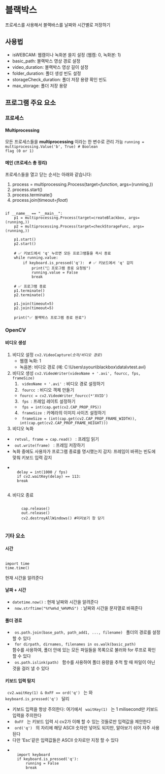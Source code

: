 # 블랙박스
프로세스를 사용해서 블랙바스를 날짜와 시간별로 저장하기

## 사용법
* isWEBCAM: 웹캠이나 녹화본 쓸지 설정 (웹켐: 0, 녹화본: 1)  
* basic_path: 블랙박스 영상 경로 설정
* video_duration: 블랙박스 영상 길이 설정
* folder_duration: 폴더 생성 빈도 설정
* storageCheck_duration: 폴더 저장 용량 확인 빈도
* max_storage: 폴더 저장 용량 

## 프로그램 주요 요소
### 프로세스
#### Multiprocessing
모든 프로세스들을 **multiprocessing** 이라는 한 변수로 관리 가능
<code>running = multiprocessing.Value('b', True)  # Boolean flag (0 or 1)</code>
#### 메인 (프로세스 총 정리)
프로세스들을 열고 닫는 순서는 아래와 같습니다:
1. process = multiprocessing.Process(target=*function*, args=(running,))
2. process.start()
3. process.terminate()
4. process.join(timeout=*float*)
<pre><code>
if __name__ == "__main__":
    p1 = multiprocessing.Process(target=createBlackbox, args=(running,))
    p2 = multiprocessing.Process(target=checkStorageFunc, args=(running,))

    p1.start()
    p2.start()

    # ✅ 키보드에서 'q' 누르면 모든 프로그램들을 즉시 종료
    while running.value:  
        if keyboard.is_pressed('q'):  # ✅ 키보드에서 'q' 감지
            print("🛑 프로그램 종료 요청됨")
            running.value = False
            break

    # ✅ 프로그램 종료
    p1.terminate()
    p2.terminate()

    p1.join(timeout=5)
    p2.join(timeout=5)

    print("✅ 블랙박스 프로그램 종료 완료")
</code></pre>
### OpenCV 
#### 비디오 생성
1. 비디오 설정
<code>cv2.VideoCapture(*숫자/비디오 경로*)</code>
    * 웹캠 녹화: 1
    * 녹음본: 비디오 경로 (예: C:\\Users\\syoun\\blackbox\\data\\vtest.avi)
2. 비디오 생성
<code>cv2.VideoWriter(videoName + '.avi', fourcc, fps, frameSize)</code>
    1. <code> videoName + '.avi' </code></pre>: 비디오 경로 설정하기
    2. <code> fourcc </code>: 비디오 객체 만들기
      * <code>fourcc = cv2.VideoWriter_fourcc(*'XVID') </code></pre>
    3. <code> fps </code></pre>: 프레임 레이트 설정하기
      * <code> fps = int(cap.get(cv2.CAP_PROP_FPS)) </code></pre>
    4. <code> frameSize </code></pre>: 카메라의 이미지 사이즈 설정하기
      * <code> frameSize = (int(cap.get(cv2.CAP_PROP_FRAME_WIDTH)), int(cap.get(cv2.CAP_PROP_FRAME_HEIGHT))) </code></pre>
3. 비디오 녹화
* <code> retval, frame = cap.read()  </code> : 프레임 읽기
* <code> out.write(frame) </code> : 프레임 저장하기
* 녹화 중에도 사용자가 프로그램 종료를 명시했는지 감지: 프레임이 바뀌는 빈도에 맞춰 키보드 입력 감지 
* <pre><code> 
    delay = int(1000 / fps) 
    if cv2.waitKey(delay) == 113: 
    break 
    </code></pre>
4. 비디오 종료
    <pre><code>
       cap.release()
       out.release()
       cv2.destroyAllWindows() #미리보기 창 닫기
    </code></pre>
### 기타 요소
#### 시간
<pre><code>
import time
time.time()
</code></pre>
현재 시간을 알려준다
#### 날짜 + 시간
* <code>datetime.now()</code> : 현재 날짜와 시간을 알려준다
* <code> now.strftime("%Y%m%d_%H%M%S") </code>: 날짜와 시간을 문자열로 바꿔준다
#### 폴더 경로
* <code> os.path.join(base_path, path_add1, ..., filename) </code> 폴더의 경로를 설정할 수 있다
* <code> for dirpath, dirnames, filenames in os.walk(basic_path) </code> 함수를 사용하여, 폴더 안에 있는 모든 파일들을 목록으로 불러와 for 루프로 확인 할 수 있다 
* <code> os.path.islink(path) </code> 함수를 사용하여 폴더 용량을 추척 할 때 파일이 아닌 것을 걸러 낼 수 있다 
#### 키보드 입력 탐지
<code> cv2.waitKey(1) & 0xFF == ord('q') </code> 는 와 <code> keyboard.is_pressed('q') </code> 달리 
* 키보드 입력을 항상 주의한다: 여기에서 <code> waitKey(1) </code> 는 1 milisecond만 키보드 입력을 주의한다
* <code> 0xFF </code> 는 키보드 입력 시 cv2가 이해 할 수 있는 것들로만 입력값을 제안한다
* <code> ord('q') </code> 의 자리에 해당 ASCII 숫자만 넣어도 되지만, 알아보기 쉬어 자주 사용 된다
* 다만 'Esc'같은 입력값들은 ASCII 숫자로만 지정 할 수 있다
* <pre><code>
    import keyboard
    if keyboard.is_pressed('q'):
        running = False
        break
    </code></pre>
       


